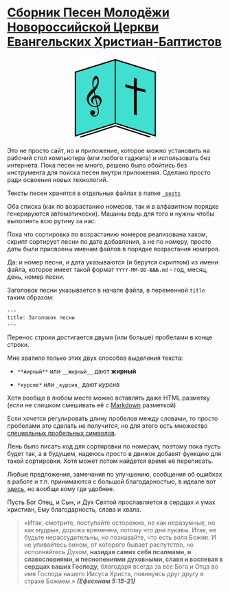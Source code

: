 # [Сборник Песен Молодёжи Новороссийской Церкви Евангельских Христиан-Баптистов](https://novchurch.github.io/songs/)

<p align="center">
  <img width="192" height="192" src="images/icons/icon-192x192.png" alt="Сборник Песен Молодёжи Новороссийской Церкви Евангельских Христиан-Баптистов">
</p>

Это не просто сайт, но и приложение, которое можно установить на рабочий стол компьютера (или любого гаджета) и использовать без интернета. Пока песен не много, решено было обойтись без инструмента для поиска песен внутри приложения. Сделано просто ради освоения новых технологий.

Тексты песен хранятся в отдельных файлах в папке [`_posts`](./_posts)

Оба списка (как по возрастанию номеров, так и в алфавитном порядке генерируются автоматически). Машины ведь для того и нужны чтобы выполнять всю рутину за нас.

Пока что сортировка по возрастанию номеров реализована хаком, скрипт сортирует песни по дате добавления, а не по номеру, просто даты были присвоены именам файлов в порядке возрастания номеров. 

Да: и номер песни, и дата указываются (и берутся скриптом) из имени файла, которое имеет такой формат `YYYY-MM-DD-№№№.md` - год, месяц, день, номер песни.

Заголовок песни указывается в начале файла, в переменной `title` таким образом:

```
---
title: Заголовок песни
---
```

Перенос строки достигается двумя (или больше) пробелами в конце строки.

Мне хватило только этих двух способов выделения текста:

- `**жирный**` или `__жирный__` дают **жирный**

- `*курсив*` или `_курсив_` дают *курсив*

Хотя вообще в любом месте можно вставлять даже HTML разметку (если не слишком смешивать её с [Markdown](https://github.com/sandino/Markdown-Cheatsheet) разметкой)

Если хочется регулировать длину пробелов между словами, то просто пробелами это сделать не получится, но для этого есть множество [специальных пробельных символов](https://rigovanov.ru/spaces/).

Лень было писать код для сортировки по номерам, поэтому пока пусть будет так, а в будущем, надеюсь просто в движок добавят функцию для такой сортировки. Хотя может потом найдется время её переписать.

Любые предложения, замечания по улучшению, сообщения об ошибках в работе и т.п. принимаются с большой благодарностью, в идеале вот [здесь](https://github.com/novchurch/songs/issues), но вообще кому где удобнее.

Пусть Бог Отец, и Сын, и Дух Святой прославляется в сердцах и умах христиан, Ему благодарность, слава и хвала.

> «Итак, смотрите, поступайте осторожно, не как неразумные, но как мудрые, дорожа временем, потому что дни лукавы.
> Итак, не будьте нерассудительны, но познавайте, что есть воля Божия. И не упивайтесь вином, от которого бывает распутство,
> но исполняйтесь Духом, **назидая самих себя псалмами, и славословиями, и песнопениями духовными,
> славя и воспевая в сердцах ваших Господу,** благодаря всегда за все Бога и Отца во имя Господа нашего Иисуса Христа,
> повинуясь друг другу в страхе Божием.»
***(Ефесянам 5:15-21)***
